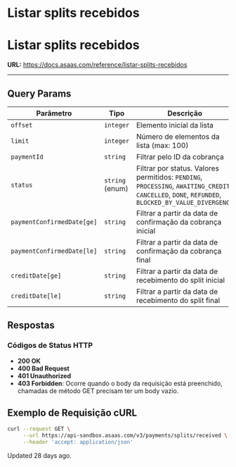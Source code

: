 # Listar splits recebidos

# Listar splits recebidos

**URL:** https://docs.asaas.com/reference/listar-splits-recebidos

---

## Query Params

| Parâmetro | Tipo | Descrição |
|---|---|---|
| `offset` | `integer` | Elemento inicial da lista |
| `limit` | `integer` | Número de elementos da lista (max: 100) |
| `paymentId` | `string` | Filtrar pelo ID da cobrança |
| `status` | `string` (enum) | Filtrar por status. Valores permitidos: `PENDING`, `PROCESSING`, `AWAITING_CREDIT`, `CANCELLED`, `DONE`, `REFUNDED`, `BLOCKED_BY_VALUE_DIVERGENCE` |
| `paymentConfirmedDate[ge]` | `string` | Filtrar a partir da data de confirmação da cobrança inicial |
| `paymentConfirmedDate[le]` | `string` | Filtrar a partir da data de confirmação da cobrança final |
| `creditDate[ge]` | `string` | Filtrar a partir da data de recebimento do split inicial |
| `creditDate[le]` | `string` | Filtrar a partir da data de recebimento do split final |

## Respostas

### Códigos de Status HTTP

*   **200 OK**
*   **400 Bad Request**
*   **401 Unauthorized**
*   **403 Forbidden**: Ocorre quando o body da requisição está preenchido, chamadas de método GET precisam ter um body vazio.

## Exemplo de Requisição cURL

```bash
curl --request GET \
     --url https://api-sandbox.asaas.com/v3/payments/splits/received \
     --header 'accept: application/json'
```

Updated 28 days ago.
